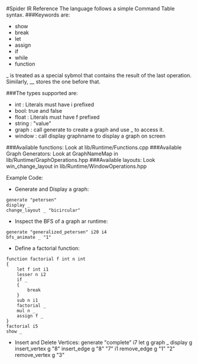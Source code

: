 #Spider IR Reference
The language follows a simple Command Table syntax.
###Keywords are:
* show
* break
* let
* assign
* if
* while
* function

_ is treated as a special sybmol that contains the result of the last operation.
Similarly, __ stores the one before that.

###The types supported are:
* int : Literals must have i prefixed 
* bool: true and false
* float : Literals must have f prefixed
* string : "value"
* graph : call generate to create a graph and use _ to access it.
* window : call display graphname to display a graph on screen

###Available functions:
Look at lib/Runtime/Functions.cpp
###Available Graph Generators:
Look at GraphNameMap in lib/Runtime/GraphOperations.hpp
###Available layouts:
Look win_change_layout in lib/Runtime/WindowOperations.hpp

Example Code:
* Generate and Display a graph:
```
generate "petersen"
display _
change_layout _ "bicircular"
```

* Inspect the BFS of a graph ar runtime:
```
generate "generalized_petersen" i20 i4
bfs_animate _ "1"
```
* Define a factorial function:
```
function factorial f int n int
{
    let f int i1
    lesser n i2
    if _
    {
        break
    }
    sub n i1
    factorial _
    mul n _
    assign f _
}
factorial i5
show _
```
* Insert and Delete Vertices:
generate "complete" i7
let g graph _
display g
insert_vertex g "8"
insert_edge g "8" "7" i1
remove_edge g "1" "2"
remove_vertex g "3"

